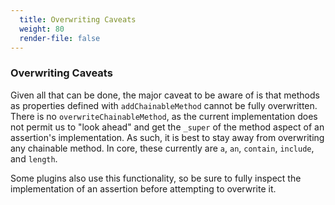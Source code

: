 ```yaml
---
  title: Overwriting Caveats
  weight: 80
  render-file: false
---
```


### Overwriting Caveats

Given all that can be done, the major caveat to be aware of is that
methods as properties defined with `addChainableMethod` cannot be fully 
overwritten. There is no `overwriteChainableMethod`, as the current implementation
does not permit us to "look ahead" and get the `_super` of the method 
aspect of an assertion's implementation. As such, it is best to stay
away from overwriting any chainable method. In core, these currently are
`a`, `an`, `contain`, `include`, and `length`. 

Some plugins also use this functionality, so be sure to fully inspect the
implementation of an assertion before attempting to overwrite it.
